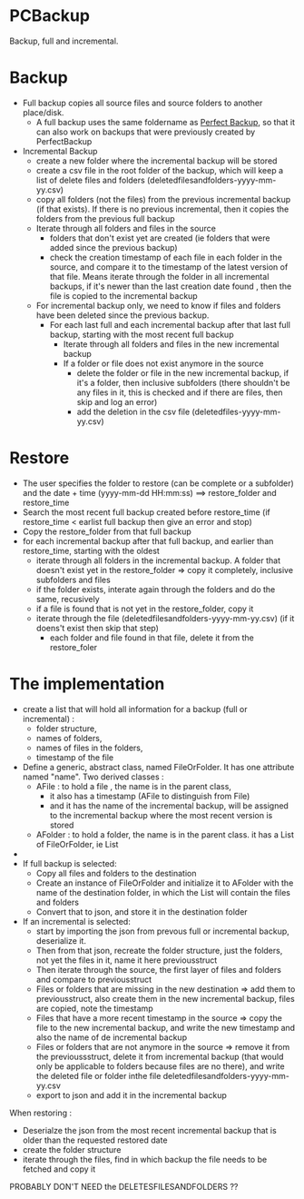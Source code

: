 # PCBackup
Backup, full and incremental.

# Backup
- Full backup copies all source files and source folders to another place/disk.
  - A full backup uses the same foldername as [Perfect Backup](https://www.perfect-backup.com/), so that it can also work on backups that were previously created by PerfectBackup
- Incremental Backup
  - create a new folder where the incremental backup will be stored
  - create a csv file in the root folder of the backup, which will keep a list of delete files and folders (deletedfilesandfolders-yyyy-mm-yy.csv)
  - copy all folders (not the files) from the previous incremental backup (if that exists). If there is no previous incremental, then it copies the folders from the previous full backup
  - Iterate through all folders and files in the source
    - folders that don't exist yet are created (ie folders that were added since the previous backup)
    - check the creation timestamp of each file in each folder in the source, and compare it to the timestamp of the latest version of that file. Means iterate through the folder in all incremental backups, if it's newer than the last creation date found , then the file is copied to the incremental backup
  - For incremental backup only, we need to know if files and folders have been deleted since the previous backup.
    - For each last full and each incremental backup after that last full backup, starting with the most recent full backup
      - Iterate through all folders and files in the new incremental backup
      - If a folder or file does not exist anymore in the source
        - delete the folder or file in the new incremental backup, if it's a folder, then inclusive subfolders (there shouldn't be any files in it, this is checked and if there are files, then skip and log an error)
        - add the deletion in the csv file (deletedfiles-yyyy-mm-yy.csv)
     
# Restore
- The user specifies the folder to restore (can be complete or a subfolder) and the date + time (yyyy-mm-dd HH:mm:ss) ==> restore_folder and restore_time
- Search the most recent full backup created before restore_time (if restore_time < earlist full backup then give an error and stop)
- Copy the restore_folder from that full backup
- for each incremental backup after that full backup, and earlier than restore_time, starting with the oldest
  - iterate through all folders in the incremental backup. A folder that doesn't exist yet in the restore_folder => copy it completely, inclusive subfolders and files
  - if the folder exists, interate again through the folders and do the same, recusively
  - if a file is found that is not yet in the restore_folder, copy it
  - iterate through the file (deletedfilesandfolders-yyyy-mm-yy.csv) (if it doens't exist then skip that step)
    - each folder and file found in that file, delete it from the restore_foler
   
# The implementation
- create a list that will hold all information for a backup (full or incremental) :
  - folder structure,
  - names of folders,
  - names of files in the folders,
  - timestamp of the file
- Define a generic, abstract class, named FileOrFolder. It has one attribute named "name". Two derived classes :
    - AFile : to hold a file , the name is in the parent class,
      - it also has a timestamp (AFile to distinguish from File)
      - and it has the name of the incremental backup, will be assigned to the incremental backup where the most recent version is stored
    - AFolder : to hold a folder, the name is in the parent class. it has a List of FileOrFolder, ie List<FileOrFolder>
- 
- If full backup is selected:
  - Copy all files and folders to the destination
  - Create an instance of FileOrFolder and initialize it to AFolder with the name of the destination folder, in which the List will contain the files and folders
  - Convert that to json, and store it in the destination folder
- If an incremental is selected:
  - start by importing the json from prevous full or incremental backup, deserialize it.
  - Then from that json, recreate the folder structure, just the folders, not yet the files in it, name it here previousstruct
  - Then iterate through the source, the first layer of files and folders and compare to previousstruct
  - Files or folders that are missing in the new destination => add them to previousstruct, also create them in the new incremental backup, files are copied, note the timestamp
  - Files that have a more recent timestamp in the source => copy the file to the new incremental backup, and write the new timestamp and also the name of de incremental backup
  - Files or folders that are not anymore in the source => remove it from the previoussstruct, delete it from incremental backup (that would only be applicable to folders because files are no there), and write the deleted file or folder inthe file deletedfilesandfolders-yyyy-mm-yy.csv
  - export to json and add it in the incremental backup
 
When restoring : 
- Deserialze the json from the most recent incremental backup that is older than the requested restored date
- create the folder structure
- iterate through the files, find in which backup the file needs to be fetched and copy it

PROBABLY DON'T NEED the DELETESFILESANDFOLDERS ??
